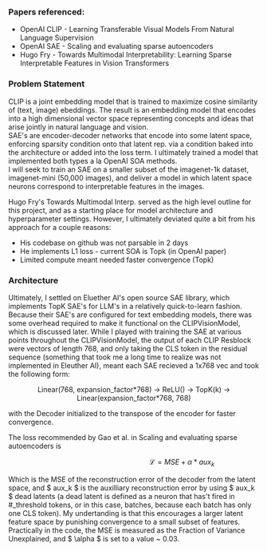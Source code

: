 ### Papers referenced:
- OpenAI CLIP - Learning Transferable Visual Models From Natural Language Supervision
- OpenAI SAE - Scaling and evaluating sparse autoencoders
- Hugo Fry - Towards Multimodal Interpretability: Learning Sparse Interpretable Features in Vision Transformers  

### Problem Statement
CLIP is a joint embedding model that is trained to maximize cosine similarity of (text, image) ebeddings. The result is an embedding model that encodes into a high dimensional vector space representing concepts and ideas that arise jointly in natural language and vision.  
SAE's are encoder-decoder networks that encode into some latent space, enforcing sparsity condition onto that latent rep. via a condition baked into the architecture or added into the loss term. I ultimately trained a model that implemented both types a la OpenAI SOA methods.  
I will seek to train an SAE on a smaller subset of the imagenet-1k dataset, imagenet-mini (50,000 images), and deliver a model in which latent space neurons correspond to interpretable features in the images. 

Hugo Fry's Towards Multimodal Interp. served as the high level outline for this project, and as a starting place for model architecture and hyperparameter settings. However, I ultimately deviated quite a bit from his approach for a couple reasons:
- His codebase on github was not parsable in 2 days 
- He implements L1 loss - current SOA is Topk (in OpenAI paper) 
- Limited compute meant needed faster convergence (Topk)

### Architecture

Ultimately, I settled on Eluether AI's open source SAE library, which implements TopK SAE's for LLM's in a relatively quick-to-learn fashion. Because their SAE's are configured for text embedding models, there was some overhead required to make it functional on the CLIPVisionModel, which is discussed later. While I played with training the SAE at various points throughout the CLIPVisionModel, the output of each CLIP Resblock were vectors of length 768, and only taking the CLS token in the residual sequence (something that took me a long time to realize was not implemented in Eleuther AI), meant each SAE recieved a 1x768 vec and took the following form: 
<p align="center">
Linear(768, expansion_factor*768) -> ReLU() -> TopK(k) -> Linear(expansion_factor*768, 768)
</p>


with the Decoder initialized to the transpose of the encoder for faster convergence.

The loss recommended by Gao et al. in Scaling and evaluating sparse autoencoders is 


$$  \;\;\;\;\;\;\;\;\;\;\;\;\;\;\;\;\;\;\;\;\;\;\;\;\;\;\;\;\;\;\;\;\;\;\;\;\; \;\;\;\;\;\;\;\;\;\;\;\;\;\;\;\;\;\;   \mathcal{L} = MSE + \alpha*aux_k $$


Which is the MSE of the reconstruction error of the decoder from the latent space, and $ aux_k $ is the auxilliary reconstruction error by using $ aux_k $  dead latents (a dead latent is defined as a neuron that has't fired in #_threshold tokens, or in this case, batches, because each batch has only one CLS token). My undertanding is that this encourages a larger latent feature space by punishing convergence to a small subset of features. Practically in the code, the MSE is measured as the Fraction of Variance Unexplained, and $ \alpha $ is set to a value ~ 0.03. 































  
